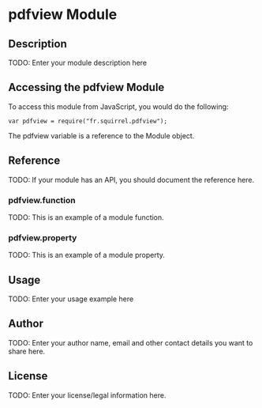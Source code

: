 # pdfview Module

## Description

TODO: Enter your module description here

## Accessing the pdfview Module

To access this module from JavaScript, you would do the following:

    var pdfview = require("fr.squirrel.pdfview");

The pdfview variable is a reference to the Module object.

## Reference

TODO: If your module has an API, you should document
the reference here.

### pdfview.function

TODO: This is an example of a module function.

### pdfview.property

TODO: This is an example of a module property.

## Usage

TODO: Enter your usage example here

## Author

TODO: Enter your author name, email and other contact
details you want to share here.

## License

TODO: Enter your license/legal information here.
